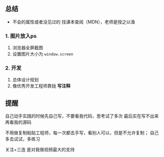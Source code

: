 
## 总结
- 不会的属性或者没见过的 找课本查阅（MDN），老师是授之以渔
### 1. 图片放入ps
1. 浏览器全屏截图
2. 设置图片大小为 `window.screen`
### 2. 开发
1. 总体设计规划
2. 像优秀开发工程师靠拢 **写注释**

## 提醒
自己动手实践的时候先自己写，不要看我代码，思考试了多次
最后实在写不出来再看我的源码

不用做复制粘贴工程师，每一次都去手写，看别人可以，但是不允许复制；
自己多去试试，多练习

关注+三连 是对我做视频最大的支持
